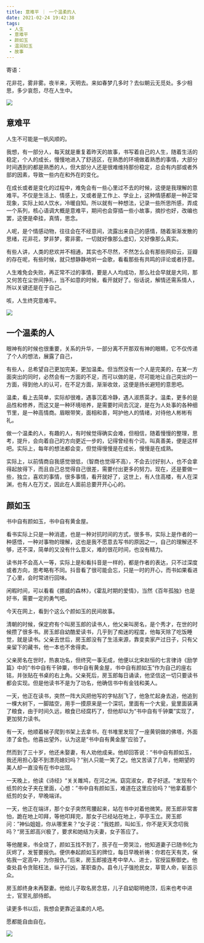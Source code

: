```yaml
---
title: 意难平 ｜ 一个温柔的人
date: 2021-02-24 19:42:38
tags: 
 - 人生
 - 意难平
 - 颜如玉
 - 温润如玉
 - 故事
---
```


寄语：

花非花，雾非雾。夜半来，天明去。来如春梦几多时？去似朝云无觅处。多少相思，多少哀怨，尽在人生中。

![](https://dubuqingfeng.oss-cn-hongkong.aliyuncs.com/blog/life/202102-yinanping-yigewenrouderen-01.webp)

## 意难平

人生不可能是一帆风顺的。

我想，有一部分人，每天就是重复着昨天的故事，书写着自己的人生，随着生活的稳定，个人的成长，慢慢地进入了舒适区，在熟悉的环境做着熟悉的事情，大部分时间遇到的都是熟悉的人，但大部分人还是很难维持那份稳定，总会有内部或者外部的因素，导致一些内在和外在的变化。

在成长或者是变化的过程中，难免会有一些心里过不去的时候，这便是我理解的意难平。不仅是生活上、情感上，又或者是工作上、学业上，这种情感都是一种正常现象，实际上如人饮水，冷暖自知。所以就有一种想法，记录一些所思所感，弄成一个系列，核心语调大概是意难平，期间也会穿插一些小故事，摘抄也好，改编也罢，这便是牵挂，真情，思念。

人呢，是个情感动物，往往会在不经意间，流露出来自己的感情，随着渐渐发散的思绪，花非花，梦非梦，雾非雾。一切就好像那么虚幻，又好像那么真实。

有些人讲，人类的悲欢并不相通，其实也不尽然，不然怎么会有那些网抑云，豆瓣的存在呢，有些时候，就只想静静地听一会歌，看看那些有共鸣的评论或者抒意。

人生难免会失败，再正常不过的事情，要是人人均成功，那么社会早就是大同，那又何苦在尘世间挣扎，当不如意的时候，看开就好了。俗话说，解情还需系情人，所以关键还是在于自己。

咳，人生终究意难平。

![](https://dubuqingfeng.oss-cn-hongkong.aliyuncs.com/blog/life/202102-yinanping-yigewenrouderen-02.webp)

## 一个温柔的人

眼神有的时候也很重要，关系的升华，一部分离不开那双有神的眼睛，它不仅传递了个人的想法，展露了自己，

有些人，总希望自己更加完美，更加温柔。但当然没有一个人是完美的，在某一方面突出的同时，必然会有一方面的不足，而可以做的是，尽可能地让自己突出的一方面，得到他人的认可，在不足方面，渐渐收敛，这便是扬长避短的意思吧。

温柔，看上去简单，实际却很难，遇事沉着冷静，遇人淑质英才。温柔，更多的是品性和修养，而这又是一种环境培养，是需要时间去沉淀，是在为人处事的各种细节里，是一种高情商。眉眼带笑，面相和善，呵护他人的情绪，对待他人彬彬有礼。

做一个温柔的人，有趣的人，有时候觉得确实会难，但相信，随着慢慢的整理，思考，提升，会向着自己的方向更近一步的，记得曾经有个词，叫真善美，便是这样吧。实际上，每年的想法都会变，但觉得慢慢是在成长，慢慢是在成熟。

实际上，以前情商自我感觉很低，（智商也觉得不高），不会去讨好别人，也不会拿得起放得下，而且自己总觉得自己很差，需要付出更多的努力。现在，还是要做一些，独立，喜欢的事情，很多事情，看开就好了，这世上，有人住高楼，有人在深渊，也有人在万丈，因此在人面前总要开开心心的。

## 颜如玉

书中自有颜如玉，书中自有黄金屋。

看书实际上只是一种消遣，也是一种对抗时间的方式，很多书，实际上是作者的一种感悟，一种对事物的理解，这也是我不愿意去写书的原因之一，自己的理解还不够，还不深，简单的又没有什么意义，难的很花时间，也没有精力。

读书并不会高人一等，实际上是和看抖音是一样的，都是作者的表达，只不过深度或者方向，思考略有不同。抖音看了很可能会忘，只是一时的开心，而书如果看进了心里，会时常进行回味。

闲暇时间，可以看看《挪威的森林》，《霍乱时期的爱情》，当然《百年孤独》也是好书，需要一定的勇气吧。

今天在网上，看到个这么个颜如玉的民间故事。

清朝的时候，保定府有个叫房玉郎的读书人，他父亲叫房名，是个秀才，在世的时候攒了很多书。房玉郎自幼酷爱读书，几乎到了痴迷的程度，他每天除了吃饭睡觉，就是读书。父亲去世后，房玉郎没有了生活来源，靠变卖家产过日子，只有父亲留下的藏书，他一本也不舍得卖。

父亲房名在世时，热衷功名，但终究一事无成，他便以北宋赵恒的七言律诗《励学篇》中的“书中自有千钟粟，书中自有黄金屋，书中自有颜如玉”作为自己的座右铭，并张贴在书桌的右上角。父亲死后，房玉郎每日诵读，他坚信这一切只要读书都会实现。但是他读书不是为了功名，他确信书中有金钱和美人。

一天，他正在读书，突然一阵大风把他写的字帖刮飞了，他急忙起身去追，他追到一棵大树下，一脚踏空，用手一摸原来是一个深坑，里面有一个大瓮，瓮里面装满了粮食，由于时间久远，粮食已经腐朽了，但他却以为“书中自有千钟粟”实现了，更加努力读书。

有一天，他顺着梯子爬到书架上去拿书，在书堆里发现了一座黄铜做的佛塔，外面漆了金色。他喜出望外，认为这是“书中自有黄金屋”应验了。

然而到了三十岁，他还未娶妻，有人劝他成亲。他却回答说：“书中自有颜如玉，我还用担心娶不到漂亮媳妇吗？”别人只能一笑了之。他又苦读了几年，他期望的美人却一直没有在书中出现。

一天晚上，他读《诗经》“关关雎鸠，在河之洲。窈窕淑女，君子好逑。"发现有个纸剪的女子夹在里面，心想：”书中自有颜如玉，难道在这里应验吗？“他拿着那个纸剪的女子，早晚端详。

一天，他正在端详，那个女子突然弯腰起来，站在书中对着他微笑。房玉郎非常害怕，跪在地上叩拜，等他叩拜完，那女子已经站在地上，亭亭玉立。房玉郎问：”神仙姐姐，你从哪里来？“女子说：”我姓颜，叫如玉，你不是天天念叨我吗？“房玉郎高兴极了，要求和她结为夫妻，女子答应了。

等他醒来，书全烧了，颜如玉找不到了，孩子在一旁哭泣，他知道妻子已随书化为灰烬了，发誓要报仇。便供奉起颜如玉的牌位，每日早晚祈祷：你若在天有灵，保佑我一定高中，为你报仇。”后来，房玉郎接连考中举人、进士，官授监察御史。他查处县令贪赃枉法，纵子行凶，革职查办。县令儿子强抢民女，草菅人命，斩首示众。

房玉郎终身未再娶妻。他给儿子取名房念慈，儿子自幼聪明绝顶，后来也考中进士，官至礼部侍郎。

读更多书以后，我想会更靠近温柔的人吧。

愿都能自由自在。

![](https://dubuqingfeng.oss-cn-hongkong.aliyuncs.com/blog/life/202102-yinanping-yigewenrouderen-03.webp)